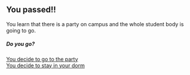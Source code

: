 ## You passed!!  
You learn that there is a party on campus and the whole 
student body is going to go.  
##### Do you go?  
[You decide to go to the party](jailed.md)  
[You decide to stay in your dorm](stayindorm.md)